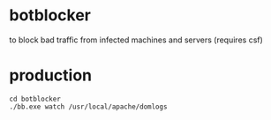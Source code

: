 # botblocker

to block bad traffic from infected machines and servers (requires csf)

# production

```
cd botblocker
./bb.exe watch /usr/local/apache/domlogs
```
